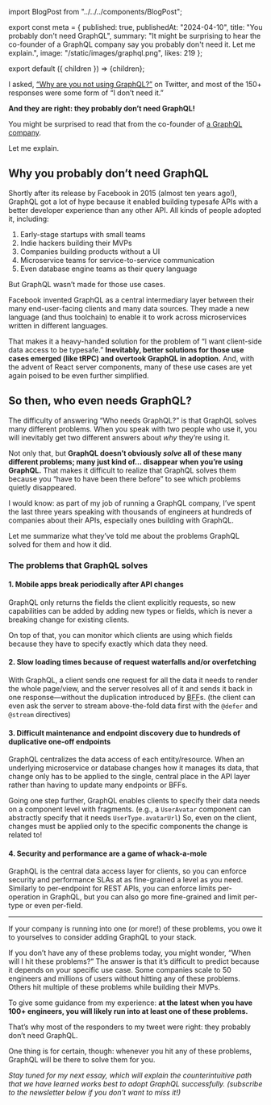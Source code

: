 import BlogPost from "../../../components/BlogPost";

export const meta = {
  published: true,
  publishedAt: "2024-04-10",
  title: "You probably don't need GraphQL",
  summary:
    "It might be surprising to hear the co-founder of a GraphQL company say you probably don't need it. Let me explain.",
  image: "/static/images/graphql.png",
  likes: 219
};

export default ({ children }) => <BlogPost meta={meta}>{children}</BlogPost>;

I asked, [“Why are you not using GraphQL?”](https://twitter.com/mxstbr/status/1765821895742828915) on Twitter, and most of the 150+ responses were some form of “I don’t need it.”

**And they are right: they probably don’t need GraphQL!**

You might be surprised to read that from the co-founder of [a GraphQL company](https://stellate.co/).

Let me explain.

## Why you probably don’t need GraphQL

Shortly after its release by Facebook in 2015 (almost ten years ago!), GraphQL got a lot of hype because it enabled building typesafe APIs with a better developer experience than any other API. All kinds of people adopted it, including:

1. Early-stage startups with small teams
2. Indie hackers building their MVPs
3. Companies building products without a UI
4. Microservice teams for service-to-service communication
5. Even database engine teams as their query language

But GraphQL wasn’t made for those use cases.

Facebook invented GraphQL as a central intermediary layer between their many end-user-facing clients and many data sources. They made a new language (and thus toolchain) to enable it to work across microservices written in different languages.

That makes it a heavy-handed solution for the problem of “I want client-side data access to be typesafe.” **Inevitably, better solutions for those use cases emerged (like tRPC) and overtook GraphQL in adoption.** And, with the advent of React server components, many of these use cases are yet again poised to be even further simplified.

## So then, who even needs GraphQL?

The difficulty of answering “Who needs GraphQL?” is that GraphQL solves many different problems. When you speak with two people who use it, you will inevitably get two different answers about _why_ they’re using it.

Not only that, but **GraphQL doesn’t obviously _solve_ all of these many different problems; many just kind of… disappear when you’re using GraphQL.** That makes it difficult to realize that GraphQL solves them because you “have to have been there before” to see which problems quietly disappeared.

I would know: as part of my job of running a GraphQL company, I’ve spent the last three years speaking with thousands of engineers at hundreds of companies about their APIs, especially ones building with GraphQL.

Let me summarize what they’ve told me about the problems GraphQL solved for them and how it did.

### The problems that GraphQL solves

#### 1. Mobile apps break periodically after API changes

GraphQL only returns the fields the client explicitly requests, so new capabilities can be added by adding new types or fields, which is never a breaking change for existing clients.

On top of that, you can monitor which clients are using which fields because they have to specify exactly which data they need.

#### 2. Slow loading times because of request waterfalls and/or overfetching

With GraphQL, a client sends one request for all the data it needs to render the whole page/view, and the server resolves all of it and sends it back in one response—without the duplication introduced by <abbr title="Backend for Frontend">BFF</abbr>s. (the client can even ask the server to stream above-the-fold data first with the `@defer` and `@stream` directives)

#### 3. Difficult maintenance and endpoint discovery due to hundreds of duplicative one-off endpoints

GraphQL centralizes the data access of each entity/resource. When an underlying microservice or database changes how it manages its data, that change only has to be applied to the single, central place in the API layer rather than having to update many endpoints or BFFs.

Going one step further, GraphQL enables clients to specify their data needs on a component level with fragments. (e.g., a `UserAvatar` component can abstractly specify that it needs `UserType.avatarUrl`) So, even on the client, changes must be applied only to the specific components the change is related to!

#### 4. Security and performance are a game of whack-a-mole

GraphQL is the central data access layer for clients, so you can enforce security and performance SLAs at as fine-grained a level as you need. Similarly to per-endpoint for REST APIs, you can enforce limits per-operation in GraphQL, but you can also go more fine-grained and limit per-type or even per-field.

---

If your company is running into one (or more!) of these problems, you owe it to yourselves to consider adding GraphQL to your stack.

If you don’t have any of these problems today, you might wonder, “When will I hit these problems?” The answer is that it’s difficult to predict because it depends on your specific use case. Some companies scale to 50 engineers and millions of users without hitting any of these problems. Others hit multiple of these problems while building their MVPs.

To give some guidance from my experience: **at the latest when you have 100+ engineers, you will likely run into at least one of these problems.**

That’s why most of the responders to my tweet were right: they probably don’t need GraphQL.

One thing is for certain, though: whenever you hit any of these problems, GraphQL will be there to solve them for you.

_Stay tuned for my next essay, which will explain the counterintuitive path that we have learned works best to adopt GraphQL successfully. (subscribe to the newsletter below if you don’t want to miss it!)_
